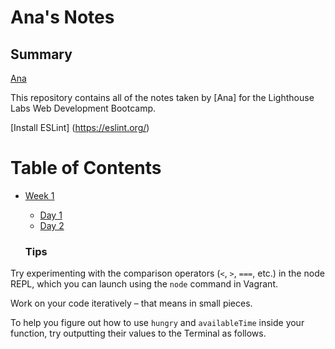 # Ana's Notes

## Summary 


[Ana](https://gist.github.com/Anag16)

This repository contains all of the notes taken by [Ana] for the Lighthouse Labs Web Development Bootcamp.


[Install ESLint] (https://eslint.org/)

# Table of Contents

* [Week 1](/Week_1)
  * [Day 1](/Week_1/Day_1)
  * [Day 2](/Week_1/Day_2)

  ### Tips

Try experimenting with the comparison operators (`<`, `>`, `===`, etc.) in the node REPL, which you can launch using the `node` command in Vagrant.

Work on your code iteratively – that means in small pieces. 

To help you figure out how to use `hungry` and `availableTime` inside your function, try outputting their values to the Terminal as follows.
